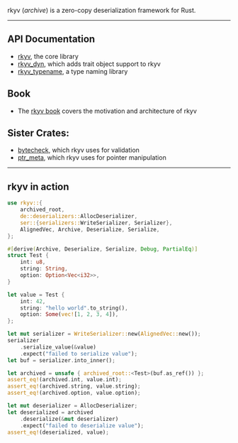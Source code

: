 rkyv (*archive*) is a zero-copy deserialization framework for Rust.

---

## API Documentation

- [rkyv](https://docs.rs/rkyv), the core library
- [rkyv_dyn](https://docs.rs/rkyv_dyn), which adds trait object support to rkyv
- [rkyv_typename](https://docs.rs/rkyv_typename), a type naming library

## Book

- The [rkyv book](https://djkoloski.github.io/rkyv) covers the motivation and architecture of rkyv

## Sister Crates:

- [bytecheck](https://github.com/djkoloski/bytecheck), which rkyv uses for validation
- [ptr_meta](https://github.com/djkoloski/ptr_meta), which rkyv uses for pointer manipulation

---

## rkyv in action

```rust
use rkyv::{
    archived_root,
    de::deserializers::AllocDeserializer,
    ser::{serializers::WriteSerializer, Serializer},
    AlignedVec, Archive, Deserialize, Serialize,
};

#[derive(Archive, Deserialize, Serialize, Debug, PartialEq)]
struct Test {
    int: u8,
    string: String,
    option: Option<Vec<i32>>,
}

let value = Test {
    int: 42,
    string: "hello world".to_string(),
    option: Some(vec![1, 2, 3, 4]),
};

let mut serializer = WriteSerializer::new(AlignedVec::new());
serializer
    .serialize_value(&value)
    .expect("failed to serialize value");
let buf = serializer.into_inner();

let archived = unsafe { archived_root::<Test>(buf.as_ref()) };
assert_eq!(archived.int, value.int);
assert_eq!(archived.string, value.string);
assert_eq!(archived.option, value.option);

let mut deserializer = AllocDeserializer;
let deserialized = archived
    .deserialize(&mut deserializer)
    .expect("failed to deserialize value");
assert_eq!(deserialized, value);
```